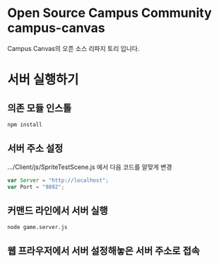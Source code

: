 # Open Source Campus Community campus-canvas
Campus Canvas의 오픈 소스 리파지 토리 입니다.

# 서버 실행하기
## 의존 모듈 인스톨
```bash
npm install
```

## 서버 주소 설정
.../Client/js/SpriteTestScene.js 에서 다음 코드를 알맞게 변경

```javascript
var Server = "http://localhost";
var Port = "9892";
```

## 커맨드 라인에서 서버 실행
```bash
node game.server.js
```

## 웹 프라우저에서 서버 설정해놓은 서버 주소로 접속

